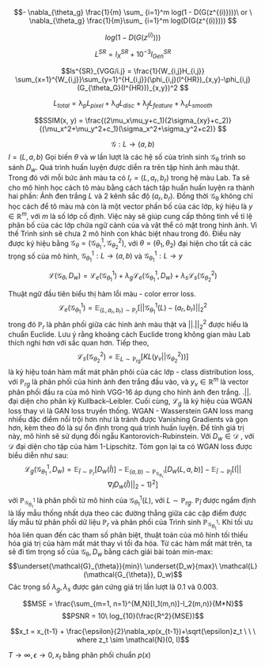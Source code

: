 $$- \nabla_{\theta_g} \frac{1}{m} \sum_ {i=1}^m log(1 - D(G(z^{(i)})))\ or \ \nabla_{\theta_g} \frac{1}{m}\sum_ {i=1}^m log(D(G(z^{(i)})))
$$

$$log(1 - D(G(z^{(i)})))$$



$$L^{SR} = l^{SR}_X + 10^{-3}l_{Gen}^{SR}$$

$$ls^{SR}_{VGG/i.j} = \frac{1}{W_{i,j}H_{i,j}} \sum_{x=1}^{W_{i,j}}\sum_{y=1}^{H_{i,j}}(\phi_{i,j}(I^{HR})_{x,y}-\phi_{i,j}(G_{\theta_G}(I^{HR}))_{x,y})^2
$$

$$L_{total} = \uplambda_pL_{pixel} + \uplambda_{d}L_{disc} + \uplambda_{f}L_{feature} + \uplambda_{s}L_{smooth} 
$$



$$SSIM(x, y) = \frac{(2\mu_x\mu_y+c_1)(2\sigma_{xy}+c_2)}{(\mu_x^2+\mu_y^2+c_1)(\sigma_x^2+\sigma_y^2+c2)}
$$


$$\mathcal{G}:L\rightarrow (a,b)$$
$I = (L,a,b)$
Gọi biến $\theta$ và $w$ lần lượt là các hệ số của trình sinh $\mathcal{G_{\theta}}$ trình so sánh $D_{w}$. Quá trình huấn luyện được diễn ra trên tập hình ảnh màu thật. Trong đó với mỗi bức ảnh màu ta có $I_r=(L, a_r, b_r)$ trong hệ màu Lab. Ta sẽ cho mô hình học cách tô màu bằng cách tách tập huấn huấn luyện ra thành hai phần: Ảnh đen trắng $L$ và 2 kênh sắc độ $(a_r, b_r)$.
Đồng thời $\mathcal{G_\theta}$ không chỉ học cách để tô màu mà còn là một vector phấn bố của các lớp, ký hiệu là $y \in \mathbb{R}^m$, với $m$ là số lớp cố định. Việc này sẽ giúp cung cấp thông tinh về tỉ lệ phân bố của các lớp chứa ngữ cảnh của và vật thể có mặt trong hình ảnh. Vì thế Trình sinh sẽ chưa 2 mô hình con khác biệt nhau trong đó. Điều này được ký hiệu bằng $\mathcal{G}_{\theta} = (\mathcal{G}_{\theta_1}^1, \mathcal{G}_{\theta_2}^2)$, với $\theta = (\theta_1 , \theta_2)$ đại hiện cho tất cả các trọng số của mô hình, $\mathcal{G}_{\theta_1}^1:L\rightarrow (a,b)$ và $\mathcal{G}_{\theta_1}^1:L\rightarrow y$ 

$$\mathcal{L}(\mathcal{G}_{\theta}, D_w) = \mathcal{L}_e(\mathcal{G}_{\theta_1}^1) + \lambda_g\mathcal{L}_e(\mathcal{G}_{\theta_1}^1, D_w) + \lambda_s\mathcal{L}_s(\mathcal{G}_{\theta_2}^2)
$$

Thuật ngữ đầu tiên biểu thị hàm lỗi màu - color error loss.
$$\mathcal{L}_e(\mathcal{G}_{\theta_1}^1) = \mathbb{E}_{(L, a_r, b_r)\sim \mathbb{P}_r}[||\mathcal{G}_{\theta_1}^1(L) - (a_r, b_r)||_2^2$$
trong đó $\mathbb{P}_r$ là phân phối giữa các hình ảnh màu thật và $||.||^2_2$ được hiểu là chuẩn Euclide. Lưu ý rằng khoảng cách Euclide trong không gian màu Lab thích nghi hơn với sắc quan hơn. 
Tiếp theo, 
$$\mathcal{L}_s(\mathcal{G}_{\theta_2}^2) = \mathbb{E}_{L\sim \mathbb{P}_{rg}}[KL(y_v||\mathcal{G}_{\theta_2}^2))]$$
là ký hiệu toán hàm mất mát phân phôi của các lớp - class distribution loss, với $\mathbb{P}_{rg}$ là phân phối của hình ảnh đen trắng đầu vào, và $y_v \in \mathbb{R}^m$ là vector phân phối đầu ra của mô hình VGG-16 áp dụng cho hình ảnh đen trắng. $.||.$ đại diện cho phân kỳ Kullback–Leibler. 
Cuối cùng, $\mathcal{L}_g$ là ký hiệu của WGAN loss thay vì là GAN loss truyền thống. WGAN - Wasserstein GAN loss mang nhiều đặc điểm nổi trội hơn như là tránh được Vanishing Gradients và gọn hơn, kèm theo đó là sự ổn định trong quá trình huấn luyện. Để tính giá trị này, mô hình sẽ sử dụng đối ngẫu Kantorovich-Rubinstein.  Với $D_w \in \mathcal{D}$ , với $\mathcal{D}$ đại diện cho tập của hàm 1-Lipschitz. Tóm gọn lại ta có WGAN loss được biểu diễn như sau:
$$\mathcal{L}_g(\mathcal{G}_{\theta _1}^1, D_w) = \mathbb{E}_{\tilde{I}\sim \mathbb{P}_r}[D_w(\tilde{I})] - \mathbb{E}_{(a,b)\sim\mathbb{P}_{\mathcal{G}_{\theta _1}^1}}[D_w(L,a,b)] - \mathbb{E}_{\hat{I}\sim\mathbb{P}_{\hat{I}}}[(||\nabla_{\hat{I}}D_w(\hat{I})||_2-1)^2]$$
với $\mathbb{P}_{\mathcal{G}_{\theta _1}^1}$ là phân phối từ mô hình của $\mathcal{G}_{\theta _1}^1(L)$, với $L \sim \mathbb{P}_{rg}$.  $\mathbb{P}_{\hat{I}}$  được ngầm định là lấy mẫu thống nhất dựa theo các đường thẳng giữa các cặp điểm được lấy mẫu từ phân phối dữ liệu $\mathbb{P}_r$ và phân phối của Trình sinh $\mathbb{P}_{\mathcal{G}_{\theta _1}^1}$. Khi tối ưu hóa liên quan đến các tham số phân biệt, thuật toán của mô hình tối thiểu hóa giá trị của hàm mất mát thay vì tối đa hóa. 
Từ các hàm mất mát trên, ta sẽ đi tìm trọng số của $\mathcal{G_{\theta}}, D_w$ bằng cách giải bài toán min-max: $$\underset{\mathcal{G}_{\theta}}{min}\ \underset{D_w}{max}\ \mathcal{L}(\mathcal{G_{\theta}}, D_w)$$
Các trọng số $\lambda_g, \lambda_s$ được gán cứng giá trị lần lượt là 0.1 và 0.003.

$$MSE = \frac{\sum_{m=1, n=1}^{M,N}[I_1(m,n)]-I_2(m,n)}{M*N}$$
$$PSNR = 10\ log_{10}(\frac{R^2}{MSE})$$

$$x_t = x_{t-1} + \frac{\epsilon}{2}\nabla_xp(x_{t-1})+\sqrt{\epsilon}z_t \ \ \ where z_t \sim \mathcal{N}(0, I)$$



$T \rightarrow \infty, \epsilon \rightarrow 0, x_t$ bằng phân phối chuẩn $p(x)$





